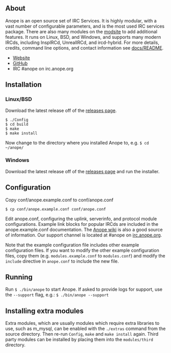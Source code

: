 ## About

Anope is an open source set of IRC Services. It is highly modular, with a vast number of configurable parameters, and is the most used IRC services package. There are also many modules on the [modsite](https://modules.anope.org) to add additional features. It runs on Linux, BSD, and Windows, and supports many modern IRCds, including InspIRCd, UnrealIRCd, and ircd-hybrid. For more details, credits, command line options, and contact information see [docs/README](https://github.com/anope/anope/blob/2.0/docs/README).

* [Website](https://anope.org)
* [GitHub](https://github.com/anope)
* IRC \#anope on irc.anope.org

## Installation

### Linux/BSD
Download the latest release off of the [releases page](https://github.com/anope/anope/releases).


```
$ ./Config
$ cd build
$ make
$ make install
```

Now change to the directory where you installed Anope to, e.g. `$ cd ~/anope/`

### Windows
Download the latest release off of the [releases page](https://github.com/anope/anope/releases) and run the installer.


## Configuration

Copy conf/anope.example.conf to conf/anope.conf

```
$ cp conf/anope.example.conf conf/anope.conf
```

Edit anope.conf, configuring the uplink, serverinfo, and protocol module configurations. Example link blocks for popular IRCds are included in the anope.example.conf documentation. The [Anope wiki](https://wiki.anope.org) is also a good source of information. Our support channel is located at #anope on [irc.anope.org](irc://irc.anope.org/#anope).

Note that the example configuration file includes other example configuration files. If you want to modify the other example configuration files, copy them (e.g. `modules.example.conf` to `modules.conf`) and modify the `include` directive in `anope.conf` to include the new file.

## Running

Run `$ ./bin/anope` to start Anope. If asked to provide logs for support, use the `--support` flag, e.g.: `$ ./bin/anope --support`

## Installing extra modules

Extra modules, which are usually modules which require extra libraries to use, such as m\_mysql, can be enabled with the `./extras` command from the source directory. Then re-run `Config`, `make` and `make install` again. Third party modules can be installed by placing them into the `modules/third` directory.
